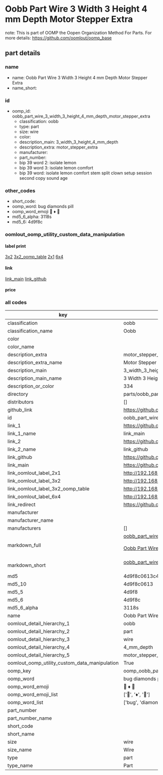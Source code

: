 # Oobb Part Wire 3 Width 3 Height 4 mm Depth Motor Stepper Extra  

note: This is part of OOMP the Oopen Organization Method For Parts. For more details: https://github.com/oomlout/oomp_base

##  part details
  







### name
* name: Oobb Part Wire 3 Width 3 Height 4 mm Depth Motor Stepper Extra
* name_short: 
### id
* oomp_id: oobb_part_wire_3_width_3_height_4_mm_depth_motor_stepper_extra
  * classification: oobb
  * type: part
  * size: wire
  * color: 
  * description_main: 3_width_3_height_4_mm_depth
  * description_extra: motor_stepper_extra
  * manufacturer: 
  * part_number: 
  * bip 39 word 2: isolate lemon
  * bip 39 word 3: isolate lemon comfort
  * bip 39 word: isolate lemon comfort stem split clown setup session second copy sound age

### other_codes
* short_code: 
* oomp_word: bug diamonds pill
* oomp_word_emoji :bug: :diamonds: :pill:
* md5_6_alpha: 3118s
* md5_6: 4d9f8c






### oomlout_oomp_utility_custom_data_manipulation
#### label print
[3x2](http://192.168.1.245:1112/?label=oomp%203118s)
[3x2_oomp_table](http://192.168.1.108:1112/?label=oomp%203118s)
[2x1](http://192.168.1.242:1112/?label=oomp%203118s)
[6x4](http://192.168.1.55:1112/?label=oomp%203118s)    

#### link

[link_main](https://github.com/oomlout/oomlout_oomp_version_1_messy/tree/main/parts/oobb_part_wire_3_width_3_height_4_mm_depth_motor_stepper_extra) [link_github](https://github.com/oomlout/oomlout_oomp_version_1_messy/tree/main/parts/oobb_part_wire_3_width_3_height_4_mm_depth_motor_stepper_extra)                             

#### price







### all codes 
| key | value |  
| --- | --- |  
| classification | oobb |  
| classification_name | Oobb |  
| color |  |  
| color_name |  |  
| description_extra | motor_stepper_extra |  
| description_extra_name | Motor Stepper Extra |  
| description_main | 3_width_3_height_4_mm_depth |  
| description_main_name | 3 Width 3 Height 4 mm Depth |  
| description_or_color | 334 |  
| directory | parts/oobb_part_wire_3_width_3_height_4_mm_depth_motor_stepper_extra |  
| distributors | [] |  
| github_link | https://github.com/oomlout/oomlout_oomp_part_src/tree/main/parts/oobb_part_wire_3_width_3_height_4_mm_depth_motor_stepper_extra |  
| id | oobb_part_wire_3_width_3_height_4_mm_depth_motor_stepper_extra |  
| link_1 | https://github.com/oomlout/oomlout_oomp_version_1_messy/tree/main/parts/oobb_part_wire_3_width_3_height_4_mm_depth_motor_stepper_extra |  
| link_1_name | link_main |  
| link_2 | https://github.com/oomlout/oomlout_oomp_version_1_messy/tree/main/parts/oobb_part_wire_3_width_3_height_4_mm_depth_motor_stepper_extra |  
| link_2_name | link_github |  
| link_github | https://github.com/oomlout/oomlout_oomp_version_1_messy/tree/main/parts/oobb_part_wire_3_width_3_height_4_mm_depth_motor_stepper_extra |  
| link_main | https://github.com/oomlout/oomlout_oomp_version_1_messy/tree/main/parts/oobb_part_wire_3_width_3_height_4_mm_depth_motor_stepper_extra |  
| link_oomlout_label_2x1 | http://192.168.1.242:1112/?label=oomp%203118s |  
| link_oomlout_label_3x2 | http://192.168.1.245:1112/?label=oomp%203118s |  
| link_oomlout_label_3x2_oomp_table | http://192.168.1.108:1112/?label=oomp%203118s |  
| link_oomlout_label_6x4 | http://192.168.1.55:1112/?label=oomp%203118s |  
| link_redirect | https://github.com/oomlout/oomlout_oomp_version_1_messy/tree/main/parts/oobb_part_wire_3_width_3_height_4_mm_depth_motor_stepper_extra |  
| manufacturer |  |  
| manufacturer_name |  |  
| manufacturers | [] |  
| markdown_full | [oobb_part_wire_3_width_3_height_4_mm_depth_motor_stepper_extra](none)<br>[](none)<br>[Oobb Part Wire 3 Width 3 Height 4 Mm Depth Motor Stepper Extra](none)<br><br> |  
| markdown_short | [oobb_part_wire_3_width_3_height_4_mm_depth_motor_stepper_extra](none)<br><br> |  
| md5 | 4d9f8c0613c45890b0691d545c5ff3b4 |  
| md5_10 | 4d9f8c0613 |  
| md5_5 | 4d9f8 |  
| md5_6 | 4d9f8c |  
| md5_6_alpha | 3118s |  
| name | Oobb Part Wire 3 Width 3 Height 4 mm Depth Motor Stepper Extra |  
| oomlout_detail_hierarchy_1 | oobb |  
| oomlout_detail_hierarchy_2 | part |  
| oomlout_detail_hierarchy_3 | wire |  
| oomlout_detail_hierarchy_4 | 4_mm_depth |  
| oomlout_detail_hierarchy_5 | motor_stepper_extra |  
| oomlout_oomp_utility_custom_data_manipulation | True |  
| oomp_key | oomp_oobb_part_wire_3_width_3_height_4_mm_depth_motor_stepper_extra |  
| oomp_word | bug diamonds pill |  
| oomp_word_emoji | :bug: :diamonds: :pill: |  
| oomp_word_emoji_list | [':bug:', ':diamonds:', ':pill:'] |  
| oomp_word_list | ['bug', 'diamonds', 'pill'] |  
| part_number |  |  
| part_number_name |  |  
| short_code |  |  
| short_name |  |  
| size | wire |  
| size_name | Wire |  
| type | part |  
| type_name | Part |  
